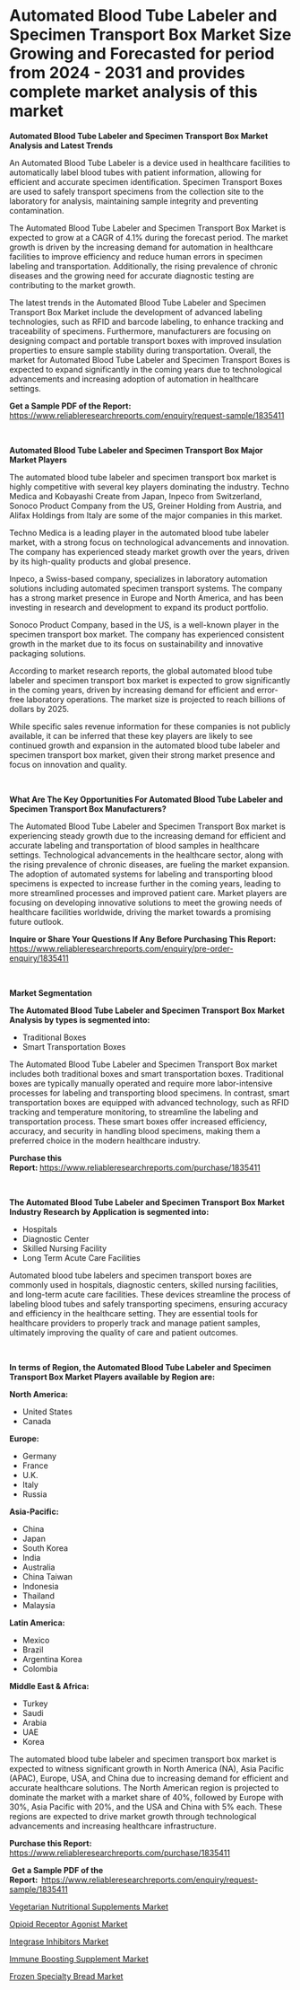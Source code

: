 <p><h1>Automated Blood Tube Labeler and Specimen Transport Box Market Size Growing and Forecasted for period from 2024 - 2031 and provides complete market analysis of this market</h1></p><p><strong>Automated Blood Tube Labeler and Specimen Transport Box Market Analysis and Latest Trends</strong></p>
<p><p>An Automated Blood Tube Labeler is a device used in healthcare facilities to automatically label blood tubes with patient information, allowing for efficient and accurate specimen identification. Specimen Transport Boxes are used to safely transport specimens from the collection site to the laboratory for analysis, maintaining sample integrity and preventing contamination.</p><p>The Automated Blood Tube Labeler and Specimen Transport Box Market is expected to grow at a CAGR of 4.1% during the forecast period. The market growth is driven by the increasing demand for automation in healthcare facilities to improve efficiency and reduce human errors in specimen labeling and transportation. Additionally, the rising prevalence of chronic diseases and the growing need for accurate diagnostic testing are contributing to the market growth.</p><p>The latest trends in the Automated Blood Tube Labeler and Specimen Transport Box Market include the development of advanced labeling technologies, such as RFID and barcode labeling, to enhance tracking and traceability of specimens. Furthermore, manufacturers are focusing on designing compact and portable transport boxes with improved insulation properties to ensure sample stability during transportation. Overall, the market for Automated Blood Tube Labeler and Specimen Transport Boxes is expected to expand significantly in the coming years due to technological advancements and increasing adoption of automation in healthcare settings.</p></p>
<p><strong>Get a Sample PDF of the Report:&nbsp;</strong> <a href="https://www.reliableresearchreports.com/enquiry/request-sample/1835411">https://www.reliableresearchreports.com/enquiry/request-sample/1835411</a></p>
<p>&nbsp;</p>
<p><strong>Automated Blood Tube Labeler and Specimen Transport Box Major Market Players</strong></p>
<p><p>The automated blood tube labeler and specimen transport box market is highly competitive with several key players dominating the industry. Techno Medica and Kobayashi Create from Japan, Inpeco from Switzerland, Sonoco Product Company from the US, Greiner Holding from Austria, and Alifax Holdings from Italy are some of the major companies in this market.</p><p>Techno Medica is a leading player in the automated blood tube labeler market, with a strong focus on technological advancements and innovation. The company has experienced steady market growth over the years, driven by its high-quality products and global presence.</p><p>Inpeco, a Swiss-based company, specializes in laboratory automation solutions including automated specimen transport systems. The company has a strong market presence in Europe and North America, and has been investing in research and development to expand its product portfolio.</p><p>Sonoco Product Company, based in the US, is a well-known player in the specimen transport box market. The company has experienced consistent growth in the market due to its focus on sustainability and innovative packaging solutions.</p><p>According to market research reports, the global automated blood tube labeler and specimen transport box market is expected to grow significantly in the coming years, driven by increasing demand for efficient and error-free laboratory operations. The market size is projected to reach billions of dollars by 2025.</p><p>While specific sales revenue information for these companies is not publicly available, it can be inferred that these key players are likely to see continued growth and expansion in the automated blood tube labeler and specimen transport box market, given their strong market presence and focus on innovation and quality.</p></p>
<p>&nbsp;</p>
<p><strong>What Are The Key Opportunities For Automated Blood Tube Labeler and Specimen Transport Box Manufacturers?</strong></p>
<p><p>The Automated Blood Tube Labeler and Specimen Transport Box market is experiencing steady growth due to the increasing demand for efficient and accurate labeling and transportation of blood samples in healthcare settings. Technological advancements in the healthcare sector, along with the rising prevalence of chronic diseases, are fueling the market expansion. The adoption of automated systems for labeling and transporting blood specimens is expected to increase further in the coming years, leading to more streamlined processes and improved patient care. Market players are focusing on developing innovative solutions to meet the growing needs of healthcare facilities worldwide, driving the market towards a promising future outlook.</p></p>
<p><strong>Inquire or Share Your Questions If Any Before Purchasing This Report:</strong> <a href="https://www.reliableresearchreports.com/enquiry/pre-order-enquiry/1835411">https://www.reliableresearchreports.com/enquiry/pre-order-enquiry/1835411</a></p>
<p>&nbsp;</p>
<p><strong>Market Segmentation</strong></p>
<p><strong>The Automated Blood Tube Labeler and Specimen Transport Box Market Analysis by types is segmented into:</strong></p>
<p><ul><li>Traditional Boxes</li><li>Smart Transportation Boxes</li></ul></p>
<p><p>The Automated Blood Tube Labeler and Specimen Transport Box market includes both traditional boxes and smart transportation boxes. Traditional boxes are typically manually operated and require more labor-intensive processes for labeling and transporting blood specimens. In contrast, smart transportation boxes are equipped with advanced technology, such as RFID tracking and temperature monitoring, to streamline the labeling and transportation process. These smart boxes offer increased efficiency, accuracy, and security in handling blood specimens, making them a preferred choice in the modern healthcare industry.</p></p>
<p><strong>Purchase this Report:&nbsp;</strong><a href="https://www.reliableresearchreports.com/purchase/1835411">https://www.reliableresearchreports.com/purchase/1835411</a></p>
<p>&nbsp;</p>
<p><strong>The Automated Blood Tube Labeler and Specimen Transport Box Market Industry Research by Application is segmented into:</strong></p>
<p><ul><li>Hospitals</li><li>Diagnostic Center</li><li>Skilled Nursing Facility</li><li>Long Term Acute Care Facilities</li></ul></p>
<p><p>Automated blood tube labelers and specimen transport boxes are commonly used in hospitals, diagnostic centers, skilled nursing facilities, and long-term acute care facilities. These devices streamline the process of labeling blood tubes and safely transporting specimens, ensuring accuracy and efficiency in the healthcare setting. They are essential tools for healthcare providers to properly track and manage patient samples, ultimately improving the quality of care and patient outcomes.</p></p>
<p>&nbsp;</p>
<p><strong>In terms of Region, the Automated Blood Tube Labeler and Specimen Transport Box Market Players available by Region are:</strong></p>
<p>
    <p> <strong> North America: </strong>
        <ul>
            <li>United States</li>
            <li>Canada</li>
        </ul>
        </p> 
    <p> <strong> Europe: </strong>
        <ul>
            <li>Germany</li>
            <li>France</li>
            <li>U.K.</li>
            <li>Italy</li>
            <li>Russia</li>
        </ul>
        </p> 
    <p> <strong> Asia-Pacific: </strong>
        <ul>
            <li>China</li>
            <li>Japan</li>
            <li>South Korea</li>
            <li>India</li>
            <li>Australia</li>
            <li>China Taiwan</li>
            <li>Indonesia</li>
            <li>Thailand</li>
            <li>Malaysia</li>
        </ul>
        </p> 
    <p> <strong> Latin America: </strong>
        <ul>
            <li>Mexico</li>
            <li>Brazil</li>
            <li>Argentina Korea</li>
            <li>Colombia</li>
        </ul>
        </p> 
    <p> <strong> Middle East & Africa: </strong>
        <ul>
            <li>Turkey</li>
            <li>Saudi</li>
            <li>Arabia</li>
            <li>UAE</li>
            <li>Korea</li>
        </ul>
    </p>
    </p>
<p><p>The automated blood tube labeler and specimen transport box market is expected to witness significant growth in North America (NA), Asia Pacific (APAC), Europe, USA, and China due to increasing demand for efficient and accurate healthcare solutions. The North American region is projected to dominate the market with a market share of 40%, followed by Europe with 30%, Asia Pacific with 20%, and the USA and China with 5% each. These regions are expected to drive market growth through technological advancements and increasing healthcare infrastructure.</p></p>
<p><strong>Purchase this Report: </strong><a href="https://www.reliableresearchreports.com/purchase/1835411">https://www.reliableresearchreports.com/purchase/1835411</a></p>
<p>&nbsp;<strong>Get a Sample PDF of the Report:&nbsp;&nbsp;</strong><a href="https://www.reliableresearchreports.com/enquiry/request-sample/1835411">https://www.reliableresearchreports.com/enquiry/request-sample/1835411</a></p>
<p><strong></strong></p>
<p><p><a href="https://medium.com/@josereynolds2012/vegetarian-nutritional-supplements-market-insight-market-trends-growth-forecasted-from-2024-to-4ad0edcf6ee3">Vegetarian Nutritional Supplements Market</a></p><p><a href="https://medium.com/@josereynolds2012/opioid-receptor-agonist-market-size-cagr-trends-2024-2030-70b355338972">Opioid Receptor Agonist Market</a></p><p><a href="https://medium.com/@josereynolds2012/integrase-inhibitors-market-competitive-analysis-market-trends-and-forecast-to-2031-e76d39998f48">Integrase Inhibitors Market</a></p><p><a href="https://medium.com/@josereynolds2012/immune-boosting-supplement-market-analysis-and-sze-forecasted-for-period-from-2024-to-2031-522672a4a24d">Immune Boosting Supplement Market</a></p><p><a href="https://issuu.com/reportprime-2/docs/frozen-specialty-bread-market-size-2030.pptx">Frozen Specialty Bread Market</a></p></p>